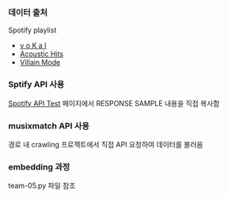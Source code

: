 ### 데이터 출처
Spotify playlist

- [v o K a l](https://open.spotify.com/playlist/37i9dQZF1DX8eqay1FtdMm?si=1012fc3ff2ff4724)
- [Acoustic Hits](https://open.spotify.com/playlist/37i9dQZF1DX4VvfRBFClxm?si=11de4daf9c9545c5)
- [Villain Mode](https://open.spotify.com/playlist/37i9dQZF1DX3R7OWWGN4gH?si=0e4c03d9bf6d4df1)

### Sptify API 사용
[Spotify API Test](https://developer.spotify.com/documentation/web-api/reference/get-playlists-tracks) 페이지에서 RESPONSE SAMPLE 내용을 직접 복사함

### musixmatch API 사용
경로 내 crawling 프로젝트에서 직접 API 요청하여 데이터를 불러옴

### embedding 과정
team-05.py 파일 참조